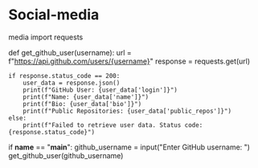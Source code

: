 # Social-media
media
import requests

def get_github_user(username):
    url = f"https://api.github.com/users/{username}"
    response = requests.get(url)

    if response.status_code == 200:
        user_data = response.json()
        print(f"GitHub User: {user_data['login']}")
        print(f"Name: {user_data['name']}")
        print(f"Bio: {user_data['bio']}")
        print(f"Public Repositories: {user_data['public_repos']}")
    else:
        print(f"Failed to retrieve user data. Status code: {response.status_code}")

if __name__ == "__main__":
    github_username = input("Enter GitHub username: ")
    get_github_user(github_username)
